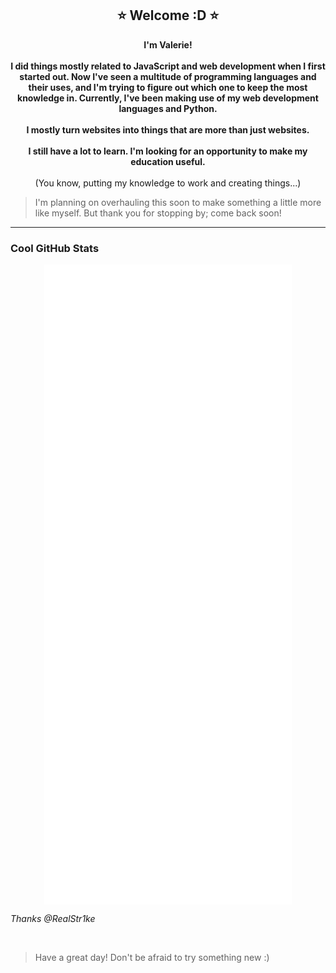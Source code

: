 <!---
Valenciola/Valenciola is a ✨ special ✨ repository because its `README.md` (this file) appears on your GitHub profile.
You can click the Preview link to take a look at your changes.
--->

<h2 align="center">⭐  Welcome :D  ⭐</h2>

<p align="center"><strong>
    I'm Valerie!
    <br><br>
    I did things mostly related to JavaScript and web development when I first started out. Now I've seen a multitude of programming languages and their uses, and I'm trying to figure out which one to keep the most knowledge in. Currently, I've been making use of my web development languages and Python.
    <br><br>
    I mostly turn websites into things that are more than just websites.
    <br><br>
    I still have a lot to learn. I'm looking for an opportunity to make my education useful.
    <br><br>
</strong>
    (You know, putting my knowledge to work and creating things...)
</p>

> I'm planning on overhauling this soon to make something a little more like myself. But thank you for stopping by; come back soon!

<hr>

### Cool GitHub Stats
<p align="center">
    <a href="https://metrics.lecoq.io/about/Valenciola">
        <img align="center" src="https://github.com/Valenciola/Valenciola/blob/main/assets/main.svg" />
    </a>
</p>
<!-- [![trophy](https://github-profile-trophy.vercel.app/?username=Valenciola&theme=flat&margin-w=10&row=1&no-frame=true&no-bg=true&title=Organizations,Stars,Followers,Commit,PullRequest,Repositories)](https://github.com/ryo-ma/github-profile-trophy) -->
<!-- ![Valenciola's GitHub stats](https://github-readme-stats.vercel.app/api?username=Valenciola&show_icons=true&theme=tokyonight&hide_border=true) -->

_Thanks @RealStr1ke_

<br>


> Have a great day! Don't be afraid to try something new :)

<br>
